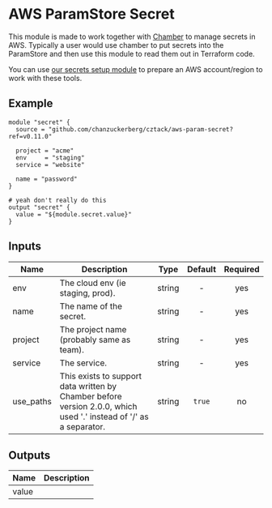 # AWS ParamStore Secret

This module is made to work together with [Chamber](https://github.com/segmentio/chamber) to manage secrets in AWS. Typically a user would use chamber to put secrets into the ParamStore and then use this module to read them out in Terraform code.

You can use [our secrets setup module](../aws-param-secrets-setup/README.md) to prepare an AWS account/region to work with these tools.

## Example

```hcl
module "secret" {
  source = "github.com/chanzuckerberg/cztack/aws-param-secret?ref=v0.11.0"

  project = "acme"
  env     = "staging"
  service = "website"

  name = "password"
}

# yeah don't really do this
output "secret" {
  value = "${module.secret.value}"
}
```

<!-- START -->

## Inputs

| Name | Description | Type | Default | Required |
|------|-------------|:----:|:-----:|:-----:|
| env | The cloud env (ie staging, prod). | string | - | yes |
| name | The name of the secret. | string | - | yes |
| project | The project name (probably same as team). | string | - | yes |
| service | The service. | string | - | yes |
| use_paths | This exists to support data written by Chamber before version 2.0.0, which used '.' instead of '/' as a separator. | string | `true` | no |

## Outputs

| Name | Description |
|------|-------------|
| value |  |

<!-- END -->
